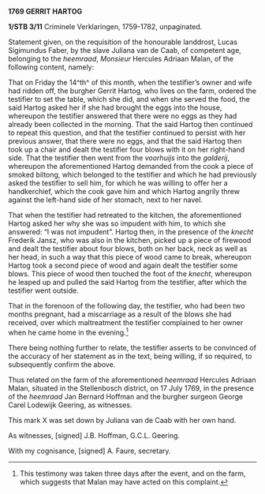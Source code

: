 **1769 GERRIT HARTOG**

**1/STB 3/11** Criminele Verklaringen, 1759-1782, unpaginated.

Statement given, on the requisition of the honourable landdrost, Lucas
Sigimundus Faber, by the slave Juliana van de Caab, of competent age,
belonging to the *heemraad*, *Monsieur* Hercules Adriaan Malan, of the
following content, namely:

That on Friday the 14^th^ of this month, when the testifier’s owner and
wife had ridden off, the burgher Gerrit Hartog, who lives on the farm,
ordered the testifier to set the table, which she did, and when she
served the food, the said Hartog asked her if she had brought the eggs
into the house, whereupon the testifier answered that there were no eggs
as they had already been collected in the morning. That the said Hartog
then continued to repeat this question, and that the testifier continued
to persist with her previous answer, that there were no eggs, and that
the said Hartog then took up a chair and dealt the testifier four blows
with it on her right-hand side. That the testifier then went from the
*voorhuijs* into the *galderij*, whereupon the aforementioned Hartog
demanded from the cook a piece of smoked biltong, which belonged to the
testifier and which he had previously asked the testifier to sell him,
for which he was willing to offer her a handkerchief, which the cook
gave him and which Hartog angrily threw against the left-hand side of
her stomach, next to her navel.

That when the testifier had retreated to the kitchen, the aforementioned
Hartog asked her why she was so impudent with him, to which she
answered: “I was not impudent”. Hartog then, in the presence of the
*knecht* Frederik Jansz, who was also in the kitchen, picked up a piece
of firewood and dealt the testifier about four blows, both on her back,
neck as well as her head, in such a way that this piece of wood came to
break, whereupon Hartog took a second piece of wood and again dealt the
testifier some blows. This piece of wood then touched the foot of the
*knecht*, whereupon he leaped up and pulled the said Hartog from the
testifier, after which the testifier went outside.

That in the forenoon of the following day, the testifier, who had been
two months pregnant, had a miscarriage as a result of the blows she had
received, over which maltreatment the testifier complained to her owner
when he came home in the evening.[^1]

There being nothing further to relate, the testifier asserts to be
convinced of the accuracy of her statement as in the text, being
willing, if so required, to subsequently confirm the above.

Thus related on the farm of the aforementioned *heemraad* Hercules
Adriaan Malan, situated in the Stellenbosch district, on 17 July 1769,
in the presence of the *heemraad* Jan Bernard Hoffman and the burgher
surgeon George Carel Lodewijk Geering, as witnesses.

This mark X was set down by Juliana van de Caab with her own hand.

As witnesses, \[signed\] J.B. Hoffman, G.C.L. Geering.

With my cognisance, \[signed\] A. Faure, secretary.

[^1]: This testimony was taken three days after the event, and on the
    farm, which suggests that Malan may have acted on this complaint.
